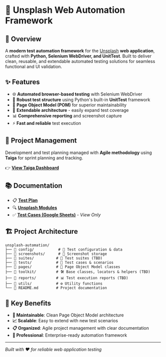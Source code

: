 # 🌟 Unsplash Web Automation Framework

## 🎯 Overview
A **modern test automation framework** for the [Unsplash](https://unsplash.com) **web application**, crafted with **Python, Selenium WebDriver, and UnitTest**. Built to deliver clean, reusable, and extendable automated testing solutions for seamless functional and UI validation.

## ✨ Features
- 🌐 **Automated browser-based testing** with Selenium WebDriver
- 🧪 **Robust test structure** using Python's built-in **UnitTest** framework  
- 📐 **Page Object Model (POM)** for superior maintainability
- 🔧 **Extendable architecture** - easily expand test coverage
- 📊 **Comprehensive reporting** and screenshot capture
- ⚡ **Fast and reliable** test execution

## 🚀 Project Management
Development and test planning managed with **Agile methodology** using **Taiga** for sprint planning and tracking.

👉 [**View Taiga Dashboard**](https://tree.taiga.io/project/alena_taiga-unsplash)

## 📚 Documentation
- 📋 [**Test Plan**](https://docs.google.com/document/d/1tm548FLV4bos1Z75BkLcsleonigmQP45MnnsRPEQlMw/edit?usp=sharing)
- 🔍 [**Unsplash Modules**](https://docs.google.com/document/d/1MqmD69fXbS3oSpW8mTyGfHoDgFNRDsKRkh1PJ-fXqsw/edit?tab=t.0)
- ✅ [**Test Cases (Google Sheets)**](https://docs.google.com/spreadsheets/d/17MzdQiObWmTMnRw4cOxQy2NPTkIN_YQXqckYR2PeWx8/edit?gid=2052949129) - *View Only*

## 🏗️ Project Architecture

```
unsplash-automation/
├── 📁 config/           # 🔧 Test configuration & data
├── 📁 screenshots/      # 📸 Screenshot storage
├── 📁 suites/          # 🎯 Test suites (TBD)
├── 📁 tests/           # 🧪 Test cases & scenarios
├── 📁 pages/           # 📄 Page Object Model classes
├── 📁 toolkit/         # 🛠️ Base classes, locators & helpers (TBD)
├── 📁 reports/         # 📊 Test execution reports (TBD)
├── 📁 utils/           # ⚙️ Utility functions
└── 📖 README.md        # Project documentation
```

## 🎨 Key Benefits
- **🔄 Maintainable**: Clean Page Object Model architecture
- **📈 Scalable**: Easy to extend with new test scenarios
- **📋 Organized**: Agile project management with clear documentation
- **🚀 Professional**: Enterprise-ready automation framework

---
*Built with ❤️ for reliable web application testing*